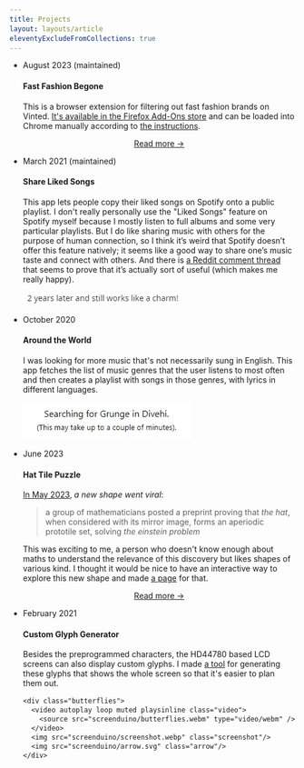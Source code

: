 ```yaml
---
title: Projects
layout: layouts/article
eleventyExcludeFromCollections: true
---
```

<style>
.butterflies {
  position: relative;
  aspect-ratio: 4/3;
  pointer-events: none;

  .video {
    position: absolute;
    bottom: 0;
    right: 0;
    width: 60%;
    background: black;
  }

  .screenshot {
    position: absolute;
    top: 0;
    left: 0;
    width: 66%;
    z-index: -1;
  }

  .arrow {
    position: absolute;
    top: 35%;
    left: 20%;
    width: 40%;
  }
}
</style>

<ul class="cards">
  <li>
    <time>August 2023 (maintained)</time>
    <h4><a style="text-decoration: none" href="https://addons.mozilla.org/en-GB/firefox/addon/fast-fashion-begone/">Fast Fashion Begone</a></h4>

This is a browser extension for filtering out fast fashion brands on Vinted. [It's available in the Firefox Add-Ons store](https://addons.mozilla.org/en-GB/firefox/addon/fast-fashion-begone/) and can be loaded into Chrome manually according to [the instructions](https://github.com/nonnullish/fast-fashion-begone/tree/main#chrome).

<center>

[Read more →](fast-fashion-begone)

</center>
  </li>
  <li>
    <time>March 2021 (maintained)</time>
    <h4><a style="text-decoration: none" href="https://nonnullish.github.io/share-liked-songs/">Share Liked Songs</a></h4>

This app lets people copy their liked songs on Spotify onto a public playlist. I don't really personally use the "Liked Songs" feature on Spotify myself because I mostly listen to full albums and some very particular playlists. But I do like sharing music with others for the purpose of human connection, so I think it’s weird that Spotify doesn’t offer this feature natively; it seems like a good way to share one’s music taste and connect with others. And there is [a Reddit comment thread](https://www.reddit.com/r/spotify/comments/mhqzu5/i_built_an_app_that_lets_you_share_your_liked/) that seems to prove that it’s actually sort of useful (which makes me really happy).

![2 years later and still works like a charm!](/weeknotes/attachments/2-years-later.png)

  </li>
  <li>
    <time>October 2020</time>
    <h4><a style="text-decoration: none" href="https://nonnullish.github.io/around-the-world/">Around the World</a></h4>

I was looking for more music that's not necessarily sung in English. This app fetches the list of music genres that the user listens to most often and then creates a playlist with songs in those genres, with lyrics in different languages.

![Searching for Grunge in Kazakh.](around-the-world/around-the-world.gif)

  </li>
  <li>
    <time>June 2023</time>
    <h4><a style="text-decoration: none" href="/pages/hat-tile-puzzle">Hat Tile Puzzle</a></h4>
    
[In May 2023](https://www.scientificamerican.com/article/newfound-mathematical-einstein-shape-creates-a-never-repeating-pattern/), *a new shape went viral*: 

> a group of mathematicians posted a preprint proving that *the hat*, when considered with its mirror image, forms an aperiodic prototile set, solving *the einstein problem*

This was exciting to me, a person who doesn't know enough about maths to understand the relevance of this discovery but likes shapes of various kind. I thought it would be nice to have an interactive way to explore this new shape and made [a page](/pages/hat-tile-puzzle) for that.

<center>

[Read more →](cool-hat)

</center>

  </li>
  <li>
    <time>February 2021</time>
    <h4><a style="text-decoration: none" href="https://nonnullish.github.io/screenduino/">Custom Glyph Generator</a></h4>

Besides the preprogrammed characters, the HD44780 based LCD screens can also display custom glyphs. I made [a tool](https://nonnullish.github.io/screenduino/) for generating these glyphs that shows the whole screen so that it's easier to plan them out.

    <div class="butterflies">
      <video autoplay loop muted playsinline class="video">
        <source src="screenduino/butterflies.webm" type="video/webm" />
      </video>
      <img src="screenduino/screenshot.webp" class="screenshot"/>
      <img src="screenduino/arrow.svg" class="arrow"/>
    </div>
  </li>
</ul>

<!-- 
also, unlisted:
 * hex the deck: the game  -- https://nonnullish.github.io/heck
 * fridge poems -- https://sometimes.digital/pages/fridge-poems
-->